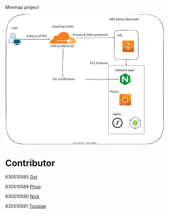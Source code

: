 Minimap project

<img src="https://github.com/Touutae-lab/Minimap-Javascript/blob/master/Achitecture%20Design.svg" alt="Architecture">

# Contributor

630510585 [Got](https://github.com/thiradonTH)

630510589 [Phop](https://github.com/ph0pz)

630510590 [Nick](https://github.com/NickP-real)

630510591 [Touutae](https://github.com/Touutae-lab)
